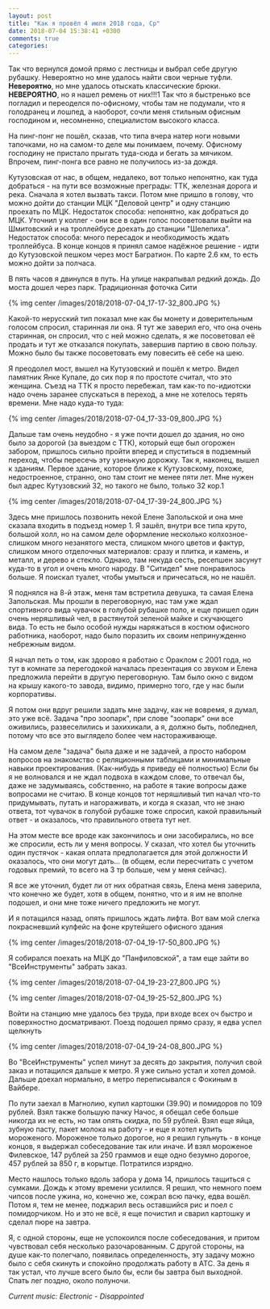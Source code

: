 ```yaml
---
layout: post
title: "Как я провёл 4 июля 2018 года, Ср"
date: 2018-07-04 15:38:41 +0300
comments: true
categories: 
---
```



Так что вернулся домой прямо с лестницы и выбрал себе другую рубашку. Невероятно но мне удалось найти свои черные туфли. **Невероятно**, но мне удалось отыскать классические брюки. **НЕВЕРОЯТНО**, но я нашел ремень от них!!!1 Так что я быстренько все погладил и переоделся по-офисному, чтобы там не подумали, что я голодранец и лошпед, а наоборот, сочли меня стильным офисным господином и, несомненно, специалистом высокого класса.


На пинг-понг не пошёл, сказав, что типа вчера натер ноги новыми тапочками, но на самом-то деле мы понимаем, почему. Офисному господину не пристало прыгать туда-сюда и бегать за мячиком. Впрочем, пинг-понга все равно не получилось из-за дождя.


Кутузовская от нас, в общем, недалеко, вот только непонятно, как туда добраться - на пути все возможные преграды: ТТК, железная дорога и река. Сначала я хотел вызвать такси. Потом мне пришло в голову, что можно дойти до станции МЦК "Деловой центр" и одну станцию проехать по МЦК. Недостаток способа: непонятно, как добраться до МЦК. Уточнил у коллег - они все в один голос посоветовали выйти на Шмитовский и на троллейбусе доехать до станции "Шелепиха". Недостаток способа: много пересадок и необходимость ждать троллейбуса. В конце концов я принял самое надёжное решение - идти до Кутузовской пешком через мост Багратион. По карте 2.6 км, то есть можно дойти за полчаса.

В пять часов я двинулся в путь. На улице накрапывал редкий дождь. До моста дошел через парк. Традиционная фоточка Сити

{% img center /images/2018/2018-07-04_17-17-32_800.JPG %}

Какой-то нерусский тип показал мне как бы монету и доверительным голосом спросил, старинная ли она. Я тут же заверил его, что она очень старинная, он спросил, что с ней можно сделать, я же посоветовал её продать и тут же отказался покупать, завершив партию в свою пользу. Можно было бы также посоветовать ему повесить её себе на шею.

Я преодолел мост, вышел на Кутузовский и пошёл к метро. Видел памятник Янке Купале, до сих пор я по простоте считал, что это женщина. Съезд на ТТК я просто перебежал, там как-то по-идиотски надо очень заранее спускаться в переход, а мне не хотелось терять времени. Мне надо куда-то туда:

{% img center /images/2018/2018-07-04_17-33-09_800.JPG %}

Дальше там очень неудобно - я уже почти дошел до здания, но оно было за дорогой (за выездом с ТТК), который еще был огорожен забором, пришлось сильно пройти вперед и спуститься в подземный переход, чтобы пересечь эту узенькую дорожку. Так я, наконец, вышел к зданиям. Первое здание, которое ближе к Кутузовскому, похоже, недостроенное, странно, оно там стоит не менее пяти лет. Мне нужен был адрес Кутузовский 32, но такого не было, только 32 кор.1

{% img center /images/2018/2018-07-04_17-39-24_800.JPG %}

Здесь мне пришлось позвонить некой Елене Запольской и она мне сказала входить в подъезд номер 1. Я зашёл, внутри все типа круто, большой холл, но на самом деле оформление несколько колхозное- слишком много незанятого места, слишком много цветов и фактур, слишком много отделочных материалов: сразу и плитка, и камень, и металл, и дерево и стекло. Однако, там некуда сесть, ресепшен засунут куда-то в угол и очень много народу. В "Ситидел" мне понравилось больше. Я поискал туалет, чтобы умыться и причесаться, но не нашёл.

Я поднялся на 8-й этаж, меня там встретила девушка, та самая Елена Запольская. Мы прошли в переговорную, нас там уже ждал спортивного вида чувачок в голубой рубашке поло, и еще пришел один очень неряшливый чел, в растянутой зеленой майкe и скучающего вида. То есть не было особой нужды наряжаться в костюм офисного работника, наоборот, надо было поразить их своим непринужденно небрежным видом.

Я начал петь о том, как здорово я работаю с Ораклом с 2001 года, но тут в комнате за перегодокой началась презентация со звуком и Елена предложила перейти в другую переговорную. Там было окно с видом на крышу какого-то завода, видимо, примерно того, где у нас были корпоративы.

Я потом они вдруг решили задать мне задачу, как не вовремя, я думал, это уже всё. Задача "про зоопарк", при слове "зоопарк" они все оживились, развеселились и захихикали, а я, должно быть, побледнел, потому что все это выглядело более чем настораживающе.

На самом деле "задача" была даже и не задачей, а просто набором вопросов на знакомство с реляционными таблицами и минимальные навыки проектирования. (Как-нибудь я приведу её полностью) Если бы я не волновался и не ждал подвоха в каждом слове, то отвечал бы, даже не задумываясь, собственно, на работе я такие вопросы даже вопросами не считаю. В конце концов тот неряшливый тип начал что-то придумывать, путать и нагораживать, и когда я сказал, что не знаю ответа, тот чувачок в голубой рубашке тоже спросил, какой правильный ответ - и оказалось, что правильного ответа тут нет.

На этом месте все вроде как закончилось и они засобирались, но все же спросили, есть ли у меня вопросы. У сказал, что хотел бы уточнить один пустячок - какая оплата предполагается для этой должности И оказалось, что они могут дать... (в общем, если пересчитать с учетом годовых премий, то всего на 3 тр больше, чем у меня сейчас). 

Я все же уточнил, будет ли от них обратная связь, Елена меня заверила, что конечно же будет, хотя в общем, понятно, что и я им не вполне подошел, и они мне тоже ничего предложить не могут.

И я потащился назад, опять пришлось ждать лифта. Вот вам мой слегка покрасневший кулфейс на фоне крутейшего офисного здания

{% img center /images/2018/2018-07-04_19-17-50_800.JPG %}

Я собирался поехать на МЦК до "Панфиловской", а там еще зайти во "ВсеИнструменты" забрать заказ. 

{% img center /images/2018/2018-07-04_19-23-27_800.JPG %}

{% img center /images/2018/2018-07-04_19-25-52_800.JPG %}

Войти на станцию мне удалось без труда, при входе всех оч быстро и поверхностно досматривают. Поезд подошел прямо сразу, я едва успел щелкнуть

{% img center /images/2018/2018-07-04_19-24-08_800.JPG %}





Во "ВсеИнструменты" успел минут за десять до закрытия, получил свой заказ и потащился дальше к метро. Я уже сильно устал и хотел домой. Дальше доехал нормально, в метро переписывался с Фокиным в Вайбере. 

По пути заехал в Магнолию, купил картошки (39.90) и помидоров по 109 рублей. Взял также большую пачку Начос, я обещал себе больше никогда их не есть, но там опять скидка, по 59 рублей. Взял еще яйца, зубную пасту, пакет молока на работу - и еще я хотел купить мороженого. Мороженое только дорогое, но я решил гульнуть - в конце концов, я выдержал собеседование так или иначе. И взял мороженое Филевское, 147 рублей за 250 граммов и еще одно безумно дорогое, 457 рублей за 850 г, в корытце. Потратился изрядно. 

Место нашлось только вдоль забора у дома 14, пришлось тащиться с сумками. Дождь к этому времени усилился. Я решил, что немного поем чипсов после ужина, но, конечно же, сожрал всю пачку, едва вошёл. Потом я, тем не менее, поджарил весь оставшийся рис и поел с помидорчиком. Но и это не всё, я еще почистил и сварил картошку и сделал пюре на завтра.

Я, с одной стороны, еще не успокоился после собеседования, и притом чувствовал себя несколько разочарованным. С другой стороны, на душе как-то полегчало, появилась определенность, эту задачу можно было с себя скинуть и спокойно продолжать работу в АТС. За день я так устал, что лучше всего было бы, если бы завтра был выходной. Спать лег поздно, около полуночи.
 
*Current music: Electronic - Disappointed*